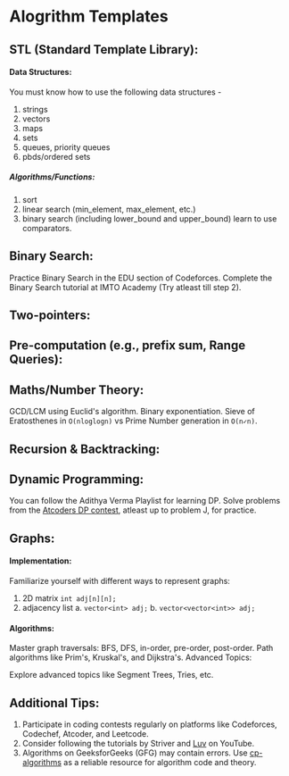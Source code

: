 ﻿# Alogrithm Templates

## STL (Standard Template Library):
#### Data Structures:
You must know how to use the following data structures - 
1. strings
2. vectors
3. maps
4. sets
5. queues, priority queues
6. pbds/ordered sets

##### Algorithms/Functions:
1. sort
2. linear search (min_element, max_element, etc.)
3. binary search (including lower_bound and upper_bound)
learn to use comparators.

## Binary Search:
Practice Binary Search in the EDU section of Codeforces. Complete the Binary Search tutorial at IMTO Academy (Try atleast till step 2).

## Two-pointers:

## Pre-computation (e.g., prefix sum, Range Queries):

## Maths/Number Theory:

GCD/LCM using Euclid's algorithm.
Binary exponentiation.
Sieve of Eratosthenes in ``O(nloglogn)`` vs Prime Number generation in ``O(n✓n)``.

## Recursion & Backtracking:

## Dynamic Programming:

You can follow the Adithya Verma Playlist for learning DP.
Solve problems from the [Atcoders DP contest](https://atcoder.jp/contests/dp/tasks), atleast up to problem J, for practice.

## Graphs:
#### Implementation:
Familiarize yourself with different ways to represent graphs: 
1. 2D matrix  ``int adj[n][n];``
2. adjacency list
a. ``vector<int> adj;``
b. ``vector<vector<int>> adj;``
  
#### Algorithms:

Master graph traversals: BFS, DFS, in-order, pre-order, post-order.
Path algorithms like Prim's, Kruskal's, and Dijkstra's.
Advanced Topics:

Explore advanced topics like Segment Trees, Tries, etc.

## Additional Tips:
1. Participate in coding contests regularly on platforms like Codeforces, Codechef, Atcoder, and Leetcode.
2. Consider following the tutorials by Striver and [Luv](https://youtube.com/playlist?list=PLauivoElc3ggagradg8MfOZreCMmXMmJ-) on YouTube.
3. Algorithms on GeeksforGeeks (GFG) may contain errors. Use [cp-algorithms](cp-algorithms.com) as a reliable resource for algorithm code and theory.

